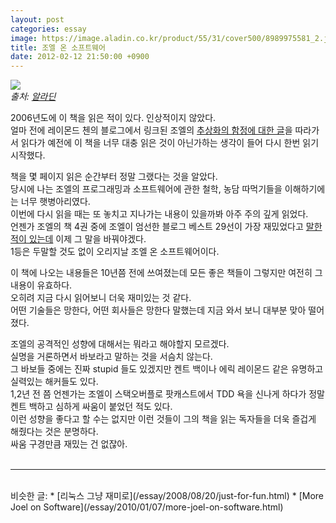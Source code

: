 ```yaml
---
layout: post
categories: essay
image: https://image.aladin.co.kr/product/55/31/cover500/8989975581_2.jpg
title: 조엘 온 소프트웨어
date: 2012-02-12 21:50:00 +0900
---
```


![](https://image.aladin.co.kr/product/55/31/cover500/8989975581_2.jpg)  
*출처: [알라딘](https://www.aladin.co.kr/shop/wproduct.aspx?ISBN=8989975581&ttbkey=ttbcrazytazo1459001&COPYPaper=1)*

2006년도에 이 책을 읽은 적이 있다. 인상적이지 않았다.  
얼마 전에 레이몬드 첸의 블로그에서 링크된 조엘의 [추상화의 함정에 대한 글](https://www.joelonsoftware.com/2002/11/11/the-law-of-leaky-abstractions/)을 따라가서 읽다가 예전에 이 책을 너무 대충 읽은 것이 아닌가하는 생각이 들어 다시 한번 읽기 시작했다.

책을 몇 페이지 읽은 순간부터 정말 그랬다는 것을 알았다.  
당시에 나는 조엘의 프로그래밍과 소프트웨어에 관한 철학, 농담 따먹기들을 이해하기에는 너무 햇병아리였다.  
이번에 다시 읽을 때는 또 놓치고 지나가는 내용이 있을까봐 아주 주의 깊게 읽었다.  
언젠가 조엘의 책 4권 중에 조엘이 엄선한 블로그 베스트 29선이 가장 재밌었다고 [말한 적이 있는데](/essay/2010/01/07/more-joel-on-software.html) 이제 그 말을 바꿔야겠다.  
1등은 두말할 것도 없이 오리지날 조엘 온 소프트웨어이다.

이 책에 나오는 내용들은 10년쯤 전에 쓰여졌는데 모든 좋은 책들이 그렇지만 여전히 그 내용이 유효하다.  
오히려 지금 다시 읽어보니 더욱 재미있는 것 같다.  
어떤 기술들은 망한다, 어떤 회사들은 망한다 말했는데 지금 와서 보니 대부분 맞아 떨어졌다.

조엘의 공격적인 성향에 대해서는 뭐라고 해야할지 모르겠다.  
실명을 거론하면서 바보라고 말하는 것을 서슴치 않는다.  
그 바보들 중에는 진짜 stupid 들도 있겠지만 켄트 백이나 에릭 레이몬드 같은 유명하고 실력있는 해커들도 있다.  
1,2년 전 쯤 언젠가는 조엘이 스택오버플로 팟캐스트에서 TDD 욕을 신나게 하다가 정말 켄트 백하고 심하게 싸움이 붙었던 적도 있다.  
이런 성향을 좋다고 할 수는 없지만 이런 것들이 그의 책을 읽는 독자들을 더욱 즐겁게 해줬다는 것은 분명하다.  
싸움 구경만큼 재밌는 건 없잖아.
<br>
<br>

---

<br>
비슷한 글:
* [리눅스 그냥 재미로](/essay/2008/08/20/just-for-fun.html)
* [More Joel on Software](/essay/2010/01/07/more-joel-on-software.html)